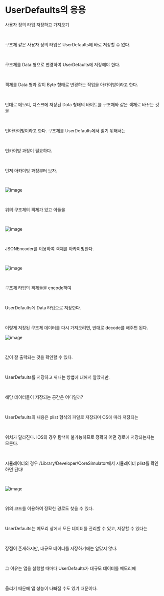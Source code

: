 UserDefaults의 응용
=================

사용자 정의 타입 저장하고 가져오기

</br>

구조체 같은 사용자 정의 타입은 UserDefaults에 바로 저장할 수 없다.

</br>

구조체를 Data 형으로 변경하여 UserDefaults에 저장해야 한다.

</br>

객체를 Data 형과 같이 Byte 형태로 변경하는 작업을 아카이빙이라고 한다.

</br>

반대로 메모리, 디스크에 저장된 Data 형태의 바이트를 구조체와 같은 객체로 바꾸는 것을

</br>

언아카이빙이라고 한다. 구조체를 UserDefaults에서 읽기 위해서는

</br>

언카이빙 과정이 필요하다.

</br>

먼저 아카이빙 과정부터 보자.

</br>

![image](https://github.com/pursWon/won_TIL/assets/99719661/4010826f-c73c-4531-86ce-9b85ffd2b8a9)
 
</br>
 
위의 구조체의 객체가 있고 이들을

</br>

![image](https://github.com/pursWon/won_TIL/assets/99719661/322947ee-81fb-4d4a-8d4a-c40f545c72be)

</br>

JSONEncoder를 이용하여 객체를 아카이빙한다.

</br>

![image](https://github.com/pursWon/won_TIL/assets/99719661/39086c0e-71b0-4897-8ed5-da0b567e2bc0)

</br>

구조체 타입의 객체들을 encode하여 

</br>

UserDefaults에 Data 타입으로 저장한다.

</br>

이렇게 저장된 구조체 데이터를 다시 가져오려면, 반대로 decode를 해주면 된다.

 ![image](https://github.com/pursWon/won_TIL/assets/99719661/2dcb067e-b185-43ad-bbba-5ed62ae77eb9)

</br>

값이 잘 출력되는 것을 확인할 수 있다.

 
</br>
 

 

UserDefaults를 저장하고 꺼내는 방법에 대해서 알았지만,

 

 </br>

 

해당 데이터들이 저장되는 공간은 어디일까?

 

</br> 

 

UserDefaults의 내용은 plist 형식의 파일로 저장되며 OS에 따라 저장되는

 
</br>
 

 

위치가 달라진다. iOS의 경우 탐색이 불가능하므로 정확히 어떤 경로에 저장되는지는 모른다.

 

 </br>

 

시뮬레이터의 경우 /Library/Developer/CoreSimulator에서 시뮬레이터 plist를 확인하면 된다!

 </br>
 
![image](https://github.com/pursWon/won_TIL/assets/99719661/1358ead1-27fd-44d6-8299-1627ebddfb0b)

 </br>

 위의 코드를 이용하여 정확한 경로도 찾을 수 있다.

  </br>

 

 

UserDefaults는 메모리 상에서 모든 데이터를 관리할 수 있고, 저장할 수 있다는 

 
 </br>
 

 

장점이 존재하지만, 대규모 데이터를 저장하기에는 알맞지 않다.

 

  </br>

 

그 이유는 앱을 실행할 때마다 UserDefaults가 대규모 데이터를 메모리에 

 

  </br>

 

올리기 때문에 앱 성능이 나빠질 수도 있기 때문이다.






